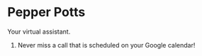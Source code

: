 Pepper Potts
====================

Your virtual assistant.

1. Never miss a call that is scheduled on your Google calendar!